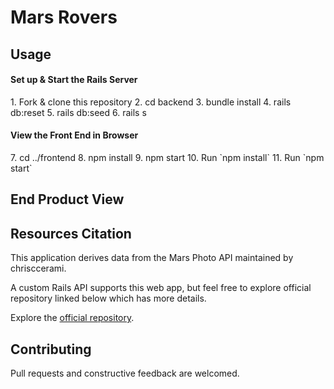 # Mars Rovers

## Usage
<h4>Set up & Start the Rails Server</h4>
1. Fork & clone this repository
2. cd backend
3. bundle install
4. rails db:reset
5. rails db:seed
6. rails s
<h4>View the Front End in Browser</h4>
7. cd ../frontend
8. npm install
9. npm start
10. Run `npm install`
11. Run `npm start`

## End Product View

<!-- ![Screenshot of the app] -->

## Resources Citation

<p>This application derives data from the Mars Photo API maintained by chrisccerami.</p>
<p>A custom Rails API supports this web app, but feel free to explore official repository linked below which has more details.</p>
<p>Explore the <a href="https://github.com/chrisccerami/mars-photo-api">official repository</a>.</p>

## Contributing

Pull requests and constructive feedback are welcomed.